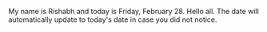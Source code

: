 My name is Rishabh and today is Friday, February 28. Hello all. The date will automatically update to today's date in case you did not notice.

